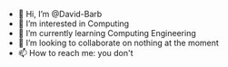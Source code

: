 - 👋 Hi, I’m @David-Barb
- 👀 I’m interested in Computing
- 🌱 I’m currently learning Computing Engineering
- 💞️ I’m looking to collaborate on nothing at the moment
- 📫 How to reach me: you don't

<!---
David-Barb/David-Barb is a ✨ special ✨ repository because its `README.md` (this file) appears on your GitHub profile.
You can click the Preview link to take a look at your changes.
--->
